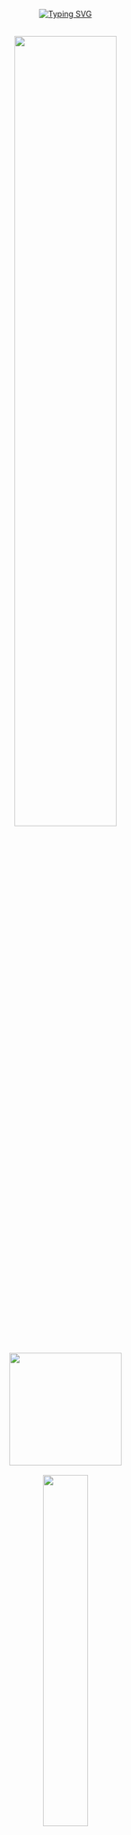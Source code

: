<div align="center">

[![Typing SVG](https://readme-typing-svg.herokuapp.com/?color=50cbc8&size=35&center=true&vCenter=true&width=1000&lines=Hello,+I'm+Raphael+Torres!+👋;+Welcome!+:%29)](https://git.io/typing-svg)
  
</div><br>

<div style="border: none;">

<div align="center">
  <img width="60%" src="https://64.media.tumblr.com/cca4f06484b447c0687f0325af5b38c9/428a8db1dc8ae92f-87/s1280x1920/7c751558b1d93e15c2d885cff2162ddb95059b8d.gif">
  <a href="https://github.com/raphavtorres">
  <img height="200em" src="https://github-readme-stats.vercel.app/api/top-langs/?username=raphavtorres&layout=compact&langs_count=7&theme=github_dark"/>
<div>

<div style="display: inline_block" align="center"><br>
  <img src="https://skillicons.dev/icons?i=py,django,java,js,ts,react,nextjs,mysql,git,github,&perline=7" width="40%" height="40%"/>
</div>
  
##
<div align="center">

  ### About Me
🌱 Technical Apprentice in Digital Solutions: CaP/ETS BOSCH <br>
📚 Studying Software Engineering (2023 - 2026): Uninter <br>
🎓 Education: Technician in Systems Development Integrated to High School (2020 - 2022): ETEC Bento Quirino <br>
</div>
 
  ##
  <div align="center"> 
    <a href="https://www.linkedin.com/in/raphaelvtorres" target="_blank" rel="next">
      <img src="https://img.shields.io/badge/-LinkedIn-%230077B5?style=for-the-badge&logo=linkedin&logoColor=white" target="_blank">
    </a> 
  </div>
